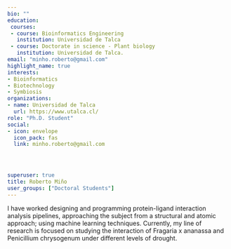 ```yaml
---
bio: ""
education:
 courses:
 - course: Bioinformatics Engineering
   institution: Universidad de Talca
 - course: Doctorate in science - Plant biology 
   institution: Universidad de Talca.
email: "minho.roberto@gmail.com"
highlight_name: true
interests:
- Bioinformatics
- Biotechnology
- Symbiosis
organizations:
- name: Universidad de Talca
  url: https://www.utalca.cl/
role: "Ph.D. Student"
social:
- icon: envelope
  icon_pack: fas
  link: minho.roberto@gmail.com




superuser: true
title: Roberto Miño
user_groups: ["Doctoral Students"]
---
```


I have worked designing and programming protein-ligand interaction analysis pipelines, approaching the subject from a structural and atomic approach; using machine learning techniques. Currently, my line of research is focused on studying the interaction of Fragaria x ananassa and Penicillium chrysogenum under different levels of drought.